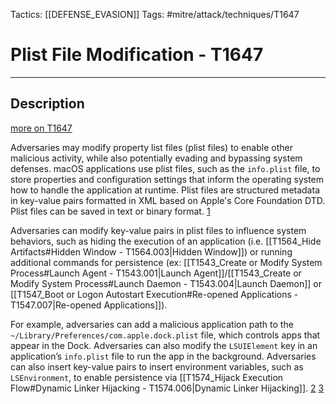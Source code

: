 Tactics: [[DEFENSE_EVASION]]
Tags: #mitre/attack/techniques/T1647

# Plist File Modification - T1647
---

## Description
[more on T1647](https://attack.mitre.org/techniques/T1647)

Adversaries may modify property list files (plist files) to enable other malicious activity, while also potentially evading and bypassing system defenses. macOS applications use plist files, such as the `info.plist` file, to store properties and configuration settings that inform the operating system how to handle the application at runtime. Plist files are structured metadata in key-value pairs formatted in XML based on Apple's Core Foundation DTD. Plist files can be saved in text or binary format. [1](https://fileinfo.com/extension/plist)

Adversaries can modify key-value pairs in plist files to influence system behaviors, such as hiding the execution of an application (i.e. [[T1564_Hide Artifacts#Hidden Window - T1564.003|Hidden Window]]) or running additional commands for persistence (ex: [[T1543_Create or Modify System Process#Launch Agent - T1543.001|Launch Agent]]/[[T1543_Create or Modify System Process#Launch Daemon - T1543.004|Launch Daemon]] or [[T1547_Boot or Logon Autostart Execution#Re-opened Applications - T1547.007|Re-opened Applications]]).

For example, adversaries can add a malicious application path to the `~/Library/Preferences/com.apple.dock.plist` file, which controls apps that appear in the Dock. Adversaries can also modify the `LSUIElement` key in an application’s `info.plist` file to run the app in the background. Adversaries can also insert key-value pairs to insert environment variables, such as `LSEnvironment`, to enable persistence via [[T1574_Hijack Execution Flow#Dynamic Linker Hijacking - T1574.006|Dynamic Linker Hijacking]]. [2](https://taomm.org/PDFs/vol1/CH%200x02%20Persistence.pdf) [3](https://www.welivesecurity.com/wp-content/uploads/200x/white-papers/osx_flashback.pdf)

